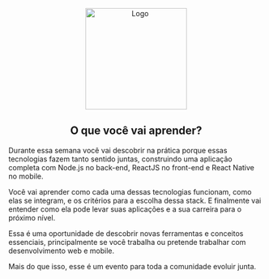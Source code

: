 <p align="center">
  <img  src="https://user-images.githubusercontent.com/56767002/77786740-11131280-703d-11ea-8d62-2682fa80bf34.jpg" width="200px" alt="Logo">
</p>

<h2 align="center">O que você vai aprender?</h2>

<p>Durante essa semana você vai descobrir na prática porque essas tecnologias fazem tanto sentido juntas, construindo uma aplicação completa com Node.js no back-end, ReactJS no front-end e React Native no mobile.</p>

<p>Você vai aprender como cada uma dessas tecnologias funcionam, como elas se integram, e os critérios para a escolha dessa stack. E finalmente vai entender como ela pode levar suas aplicações e a sua carreira para o próximo nível.</p>

<p>Essa é uma oportunidade de descobrir novas ferramentas e conceitos essenciais, principalmente se você trabalha ou pretende trabalhar com desenvolvimento web e mobile.</p>

<p>Mais do que isso, esse é um evento para toda a comunidade evoluir junta.</p>
